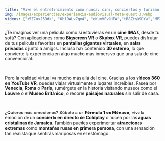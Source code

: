 ```yaml
---
title: "Vive el entretenimiento como nunca: cine, conciertos y turismo en realidad virtual"
img: /images/experiencias/experiencia-audiovisual-meta-quest-3.webp
videos: ["b5Z7uxJ53dk", "Obl9ALv7gm4", "eKumVFvGHFA","tR8ZtyhSDYw","MPZPkvUNIcc","2M0inetghnk", "HRJbwVpdn2M"]
---
```

¿Te imaginas ver una película como si estuvieras en un **cine IMAX**, desde tu sofá? Con aplicaciones como **Bigscreen VR** o **Skybox VR**, puedes disfrutar de tus películas favoritas en **pantallas gigantes virtuales**, en **salas privadas** o junto a amigos. Incluso hay contenido **3D estéreo**, lo que convierte la experiencia en algo mucho más inmersivo que una sala de cine convencional.

&nbsp;

Pero la realidad virtual va mucho más allá del cine. Gracias a los **vídeos 360 en YouTube VR**, puedes viajar virtualmente a lugares increíbles. Pasea por **Venecia**, **Roma** o **París**, sumérgete en la historia visitando museos como el **Louvre** o el **Museo Británico**, o recorre **paisajes naturales** sin salir de casa.

&nbsp;

¿Quieres más emociones? Súbete a un **Fórmula 1 en Mónaco**, vive la emoción de un **concierto en directo de Coldplay** o bucea por las **aguas cristalinas de Jamaica**. También puedes experimentar **atracciones extremas** como **montañas rusas en primera persona**, con una sensación tan realista que sentirás mariposas en el estómago.